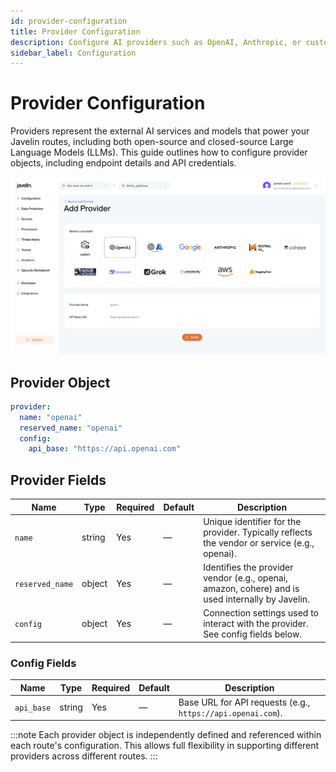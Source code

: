 ```yaml
---
id: provider-configuration
title: Provider Configuration
description: Configure AI providers such as OpenAI, Anthropic, or custom endpoints for your Javelin routes.
sidebar_label: Configuration
---
```


# Provider Configuration

Providers represent the external AI services and models that power your Javelin routes, including both open-source and closed-source Large Language Models (LLMs). This guide outlines how to configure provider objects, including endpoint details and API credentials.

![Provider Configuration](/img/provider/addProvider.png)

## Provider Object

```yaml
provider:
  name: "openai"
  reserved_name: "openai"
  config:
    api_base: "https://api.openai.com"
```

## Provider Fields

| Name     | Type   | Required | Default | Description                                                                                   |
|----------|--------|----------|---------|-----------------------------------------------------------------------------------------------|
| `name`   | string | Yes      | —       | Unique identifier for the provider. Typically reflects the vendor or service (e.g., openai). |
| `reserved_name` | object | Yes      | —       |  Identifies the provider vendor (e.g., openai, amazon, cohere) and is used internally by Javelin. |
| `config` | object | Yes      | —       | Connection settings used to interact with the provider. See config fields below.             |

### Config Fields

| Name           | Type   | Required | Default | Description                                                                                   |
|----------------|--------|----------|---------|-----------------------------------------------------------------------------------------------|
| `api_base`     | string | Yes      | —       | Base URL for API requests (e.g., `https://api.openai.com`).                                  |

:::note 
Each provider object is independently defined and referenced within each route's configuration. This allows full flexibility in supporting different providers across different routes.
:::
